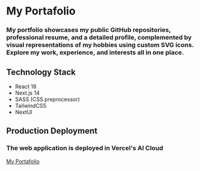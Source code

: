 # My Portafolio
### My portfolio showcases my public GitHub repositories, professional resume, and a detailed profile, complemented by visual representations of my hobbies using custom SVG icons. Explore my work, experience, and interests all in one place.

## Technology Stack
- React 18
- Next.js 14
- SASS (CSS preprocessor)
- TailwindCSS
- NextUI

## Production Deployment
### The web application is deployed in Vercel's AI Cloud 
[My Portafolio](https://my-portafolio-rho.vercel.app/)